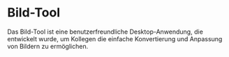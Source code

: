 # Bild-Tool
Das Bild-Tool ist eine benutzerfreundliche Desktop-Anwendung, die entwickelt wurde, um Kollegen die einfache Konvertierung und Anpassung von Bildern zu ermöglichen.
